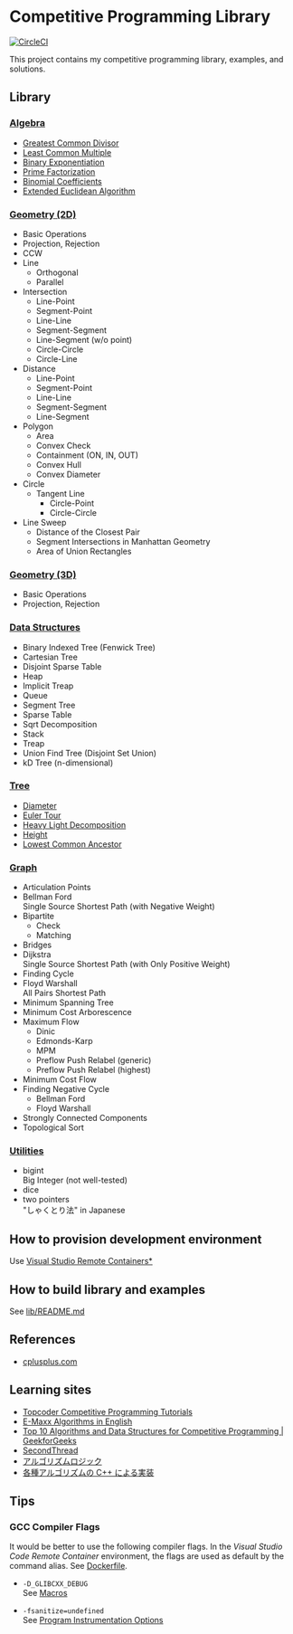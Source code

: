 # Competitive Programming Library

[![CircleCI](https://circleci.com/gh/xirc/cp-algorithm.svg?style=shield)](https://circleci.com/gh/xirc/cp-algorithm)

This project contains my competitive programming library, examples, and solutions.


## Library

### [Algebra](/lib/cpalgo/algebra/README.md)

* [Greatest Common Divisor](/lib/cpalgo/algebra/README.md#Greatest-Common-Divisor)
* [Least Common Multiple](/lib/cpalgo/algebra/README.md#Least-Common-Multiple)
* [Binary Exponentiation](lib/cpalgo/algebra/README.md#Binary-Exponentiation)
* [Prime Factorization](lib/cpalgo/algebra/README.md#Prime-Factorization)
* [Binomial Coefficients](lib/cpalgo/algebra/README.md#Binomial-Coefficients)
* [Extended Euclidean Algorithm](lib/cpalgo/algebra/README.md#Extended-Euclidean-Algorithm)

### [Geometry (2D)](/lib/cpalgo/geometry)

* Basic Operations
* Projection, Rejection
* CCW
* Line
  * Orthogonal
  * Parallel
* Intersection
  * Line-Point
  * Segment-Point
  * Line-Line
  * Segment-Segment
  * Line-Segment (w/o point)
  * Circle-Circle
  * Circle-Line
* Distance
  * Line-Point
  * Segment-Point
  * Line-Line
  * Segment-Segment
  * Line-Segment
* Polygon
  * Area
  * Convex Check
  * Containment (ON, IN, OUT)
  * Convex Hull
  * Convex Diameter
* Circle
  * Tangent Line
    - Circle-Point
    - Circle-Circle
* Line Sweep
  * Distance of the Closest Pair
  * Segment Intersections in Manhattan Geometry
  * Area of Union Rectangles

### [Geometry (3D)](/lib/cpalgo/geometry)

* Basic Operations
* Projection, Rejection

### [Data Structures](/lib/cpalgo/ds)

* Binary Indexed Tree (Fenwick Tree)
* Cartesian Tree
* Disjoint Sparse Table
* Heap
* Implicit Treap
* Queue
* Segment Tree
* Sparse Table
* Sqrt Decomposition
* Stack
* Treap
* Union Find Tree (Disjoint Set Union)
* kD Tree (n-dimensional)

### [Tree](/lib/cpalgo/tree/README.md)

* [Diameter](/lib/cpalgo/tree/README.md#Diameter)
* [Euler Tour](/lib/cpalgo/tree/README.md#Euler-Tour)
* [Heavy Light Decomposition](/lib/cpalgo/tree/README.md#Heavy-Light-Decomposition)
* [Height](/lib/cpalgo/tree/README.md#Height)
* [Lowest Common Ancestor](/lib/cpalgo/tree/README.md#Lowest-Common-Ancestor)

### [Graph](/lib/cpalgo/graph)

* Articulation Points
* Bellman Ford  
  Single Source Shortest Path (with Negative Weight)
* Bipartite
  * Check
  * Matching
* Bridges
* Dijkstra  
  Single Source Shortest Path (with Only Positive Weight)
* Finding Cycle
* Floyd Warshall  
  All Pairs Shortest Path
* Minimum Spanning Tree
* Minimum Cost Arborescence
* Maximum Flow  
  * Dinic
  * Edmonds-Karp
  * MPM
  * Preflow Push Relabel (generic)
  * Preflow Push Relabel (highest)
* Minimum Cost Flow
* Finding Negative Cycle
  * Bellman Ford
  * Floyd Warshall
* Strongly Connected Components
* Topological Sort

### [Utilities](/lib/cpalgo/util)

* bigint  
  Big Integer (not well-tested)
* dice
* two pointers  
  "しゃくとり法" in Japanese


## How to provision development environment

Use [Visual Studio Remote Containers*](https://marketplace.visualstudio.com/items?itemName=ms-vscode-remote.remote-containers)

## How to build library and examples

See [lib/README.md](lib/README.md)


## References

* [cplusplus.com](http://www.cplusplus.com/reference/)

## Learning sites

* [Topcoder Competitive Programming Tutorials](https://www.topcoder.com/community/competitive-programming/tutorials/)
* [E-Maxx Algorithms in English](https://cp-algorithms.com/)
* [Top 10 Algorithms and Data Structures for Competitive Programming | GeekforGeeks](https://www.geeksforgeeks.org/top-algorithms-and-data-structures-for-competitive-programming/)
* [SecondThread](https://www.youtube.com/channel/UCXbCohpE9IoVQUD2Ifg1d1g?)
* [アルゴリズムロジック](https://algo-logic.info/)
* [各種アルゴリズムの C++ による実装](http://www.prefield.com/algorithm/)


## Tips

### GCC Compiler Flags

It would be better to use the following compiler flags.
In the _Visual Studio Code Remote Container_ environment,
the flags are used as default by the command alias. See [Dockerfile](/.devcontainer/Dockerfile).


- `-D_GLIBCXX_DEBUG`  
See [Macros](https://gcc.gnu.org/onlinedocs/libstdc++/manual/using_macros.html)

- `-fsanitize=undefined`  
See [Program Instrumentation Options](https://gcc.gnu.org/onlinedocs/gcc/Instrumentation-Options.html)